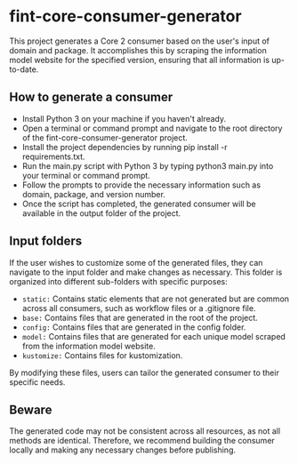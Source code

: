 # fint-core-consumer-generator
This project generates a Core 2 consumer based on the user's input of domain and package. It accomplishes this by scraping the information model website for the specified version, ensuring that all information is up-to-date.

## How to generate a consumer
- Install Python 3 on your machine if you haven't already.
- Open a terminal or command prompt and navigate to the root directory of the fint-core-consumer-generator project.
- Install the project dependencies by running pip install -r requirements.txt.
- Run the main.py script with Python 3 by typing python3 main.py into your terminal or command prompt.
- Follow the prompts to provide the necessary information such as domain, package, and version number.
- Once the script has completed, the generated consumer will be available in the output folder of the project.

## Input folders
If the user wishes to customize some of the generated files, they can navigate to the input folder and make changes as necessary. This folder is organized into different sub-folders with specific purposes:

- `static:` Contains static elements that are not generated but are common across all consumers, such as workflow files or a .gitignore file.
- `base:` Contains files that are generated in the root of the project.
- `config:` Contains files that are generated in the config folder.
- `model:` Contains files that are generated for each unique model scraped from the information model website.
- `kustomize:` Contains files for kustomization.

By modifying these files, users can tailor the generated consumer to their specific needs.

## Beware
The generated code may not be consistent across all resources, as not all methods are identical. Therefore, we recommend building the consumer locally and making any necessary changes before publishing.
